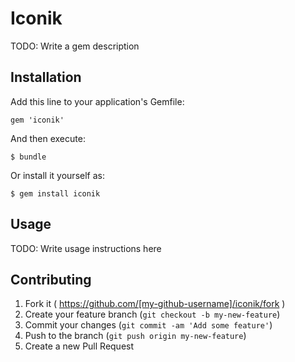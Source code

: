 # Iconik

TODO: Write a gem description

## Installation

Add this line to your application's Gemfile:

    gem 'iconik'

And then execute:

    $ bundle

Or install it yourself as:

    $ gem install iconik

## Usage

TODO: Write usage instructions here

## Contributing

1. Fork it ( https://github.com/[my-github-username]/iconik/fork )
2. Create your feature branch (`git checkout -b my-new-feature`)
3. Commit your changes (`git commit -am 'Add some feature'`)
4. Push to the branch (`git push origin my-new-feature`)
5. Create a new Pull Request

